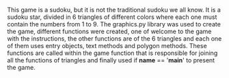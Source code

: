 This game is a sudoku, but it is not the traditional sudoku we all know. It is a sudoku star, divided in 6 triangles of different colors where each one must contain the numbers from 1 to 9. The graphics.py library was used to create the game, different functions were created, one of welcome to the game with the instructions, the other functions are of the 6 triangles and each one of them uses entry objects, text methods and polygon methods. These functions are called within the game function that is responsible for joining all the functions of triangles and finally used if __name__ == '__main__' to present the game. 

